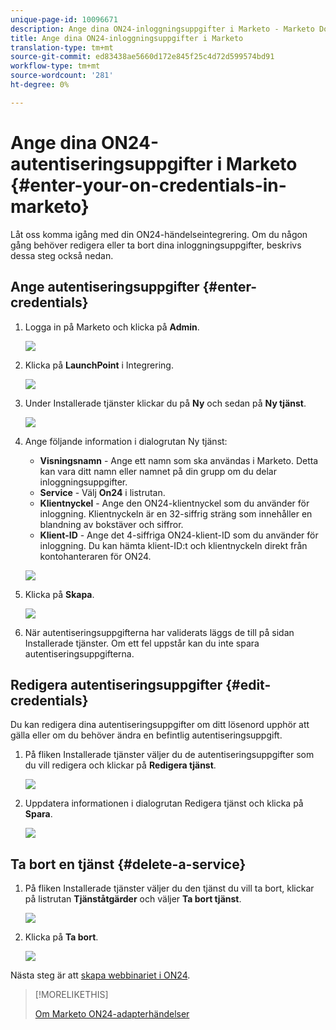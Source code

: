 ```yaml
---
unique-page-id: 10096671
description: Ange dina ON24-inloggningsuppgifter i Marketo - Marketo Docs - Produktdokumentation
title: Ange dina ON24-inloggningsuppgifter i Marketo
translation-type: tm+mt
source-git-commit: ed83438ae5660d172e845f25c4d72d599574bd91
workflow-type: tm+mt
source-wordcount: '281'
ht-degree: 0%

---
```



# Ange dina ON24-autentiseringsuppgifter i Marketo {#enter-your-on-credentials-in-marketo}

Låt oss komma igång med din ON24-händelseintegrering. Om du någon gång behöver redigera eller ta bort dina inloggningsuppgifter, beskrivs dessa steg också nedan.

## Ange autentiseringsuppgifter {#enter-credentials}

1. Logga in på Marketo och klicka på **Admin**.

   ![](assets/admin.png)

1. Klicka på **LaunchPoint** i Integrering.

   ![](assets/image2015-12-22-13-3a15-3a38.png)

1. Under Installerade tjänster klickar du på **Ny** och sedan på **Ny tjänst**.

   ![](assets/image2015-12-22-13-3a18-3a54.png)

1. Ange följande information i dialogrutan Ny tjänst:

   * **Visningsnamn**  - Ange ett namn som ska användas i Marketo. Detta kan vara ditt namn eller namnet på din grupp om du delar inloggningsuppgifter.
   * **Service**  - Välj  **On24** i listrutan.
   * **Klientnyckel**  - Ange den ON24-klientnyckel som du använder för inloggning. Klientnyckeln är en 32-siffrig sträng som innehåller en blandning av bokstäver och siffror.
   * **Klient-ID**  - Ange det 4-siffriga ON24-klient-ID som du använder för inloggning. Du kan hämta klient-ID:t och klientnyckeln direkt från kontohanteraren för ON24.

   ![](assets/image2015-12-22-13-3a38-3a52.png)

1. Klicka på **Skapa**.

   ![](assets/image2015-12-22-13-3a28-3a55.png)

1. När autentiseringsuppgifterna har validerats läggs de till på sidan Installerade tjänster. Om ett fel uppstår kan du inte spara autentiseringsuppgifterna.

## Redigera autentiseringsuppgifter {#edit-credentials}

Du kan redigera dina autentiseringsuppgifter om ditt lösenord upphör att gälla eller om du behöver ändra en befintlig autentiseringsuppgift.

1. På fliken Installerade tjänster väljer du de autentiseringsuppgifter som du vill redigera och klickar på **Redigera tjänst**.

   ![](assets/six.png)

1. Uppdatera informationen i dialogrutan Redigera tjänst och klicka på **Spara**.

   ![](assets/seven.png)

## Ta bort en tjänst {#delete-a-service}

1. På fliken Installerade tjänster väljer du den tjänst du vill ta bort, klickar på listrutan **Tjänståtgärder** och väljer **Ta bort tjänst**.

   ![](assets/eight.png)

1. Klicka på **Ta bort**.

   ![](assets/nine.png)

Nästa steg är att [skapa webbinariet i ON24](/help/marketo/product-docs/demand-generation/events/create-an-event/create-an-event-with-the-marketo-on24-adapter/create-your-webinar-event-in-on24.md).

>[!MORELIKETHIS]
>
>[Om Marketo ON24-adapterhändelser](/help/marketo/product-docs/demand-generation/events/create-an-event/create-an-event-with-the-marketo-on24-adapter/understanding-marketo-on24-adapter-events.md)
